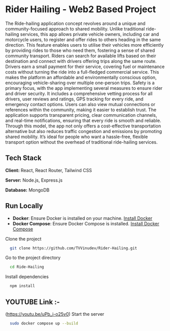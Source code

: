 
# Rider Hailing - Web2 Based Project

The Ride-hailing application concept revolves around a unique and community-focused approach to shared mobility. Unlike traditional ride-hailing services, this app allows private vehicle owners, including car and motorcycle users, to register and offer rides to others heading in the same direction. This feature enables users to utilise their vehicles more efficiently by providing rides to those who need them, fostering a sense of shared community transport. Riders can search for available lifts based on their destination and connect with drivers offering trips along the same route. Drivers earn a small payment for their service, covering fuel or maintenance costs without turning the ride into a full-fledged commercial service. This makes the platform an affordable and environmentally conscious option, encouraging vehicle-sharing over multiple one-person trips. Safety is a primary focus, with the app implementing several measures to ensure rider and driver security. It includes a comprehensive vetting process for all drivers, user reviews and ratings, GPS tracking for every ride, and emergency contact options. Users can also view mutual connections or references within the community, making it easier to establish trust. The application supports transparent pricing, clear communication channels, and real-time notifications, ensuring that every ride is smooth and reliable. Through this model, the app not only offers a cost-effective transportation alternative but also reduces traffic congestion and emissions by promoting shared mobility. It’s ideal for people who want a hassle-free, flexible transport option without the overhead of traditional ride-hailing services.




## Tech Stack

**Client:** React, React Router, Tailwind CSS

**Server:**  Node.js, Express.js

**Database:** MongoDB

## Run Locally

- **Docker**: Ensure Docker is installed on your machine. [Install Docker](https://docs.docker.com/get-docker/)
- **Docker Compose**: Ensure Docker Compose is installed. [Install Docker Compose](https://docs.docker.com/compose/install/)


Clone the project

```bash
  git clone https://github.com/TVVinudev/Rider-Hailing.git
```

Go to the project directory

```bash
  cd Ride-Hailing
```

Install dependencies

```bash
  npm install
```

## YOUTUBE Link :-
(https://youtu.be/uPb_i-o25v0)
Start the server

```bash
  sudo docker compose up --build
```
